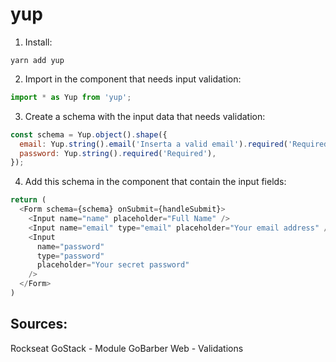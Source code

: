 # yup

1. Install:
```
yarn add yup
``` 
2. Import in the component that needs input validation:
```javascript
import * as Yup from 'yup';
``` 
3. Create a schema with the input data that needs validation:
```javascript
const schema = Yup.object().shape({
  email: Yup.string().email('Inserta a valid email').required('Required'),
  password: Yup.string().required('Required'), 
});
```
4. Add this schema in the component that contain the input fields:
```javascript
return (
  <Form schema={schema} onSubmit={handleSubmit}>
    <Input name="name" placeholder="Full Name" />
    <Input name="email" type="email" placeholder="Your email address" />
    <Input
      name="password"
      type="password"
      placeholder="Your secret password"
    />
  </Form>
)
``` 

## Sources:
Rockseat GoStack - Module GoBarber Web - Validations
